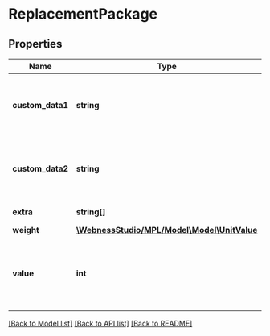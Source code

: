 # ReplacementPackage

## Properties
Name | Type | Description | Notes
------------ | ------------- | ------------- | -------------
**custom_data1** | **string** | Tetszőleges ügyféladat (pl. ügyfél oldali azonosító).   /   Any customer data (e.g.: identifier from the customer). | [optional] 
**custom_data2** | **string** | Tetszőleges ügyféladat (pl. ügyfél oldali azonosító).   /   Any customer data (e.g.: identifier from the customer). | [optional] 
**extra** | **string[]** | Többletszolgáltatások.   /   Additional services. | [optional] 
**weight** | [**\WebnessStudio/MPL/Model\Model\UnitValue**](UnitValue.md) |  | [optional] 
**value** | **int** | Az értéknyilvánítás összege Ft-ban maximum 2MFt-ig   /   The amount of the value insurance in HUF up to a maximum of HUF 2 million | [optional] 

[[Back to Model list]](../../README.md#documentation-for-models) [[Back to API list]](../../README.md#documentation-for-api-endpoints) [[Back to README]](../../README.md)

